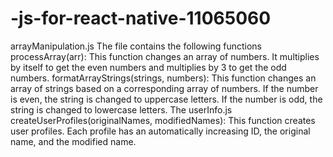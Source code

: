 # -js-for-react-native-11065060
arrayManipulation.js
The file contains the following functions
processArray(arr): This function changes an array of numbers. It multiplies by itself to get  the even numbers and multiplies by 3 to get the odd numbers.
formatArrayStrings(strings, numbers): This function changes an array of strings based on a corresponding array of numbers. If the number is even, the string is changed to uppercase letters. If the number is odd, the string is changed to lowercase letters.
The userInfo.js
createUserProfiles(originalNames, modifiedNames): This function creates user profiles. Each profile has an automatically increasing ID, the original name, and the modified name.